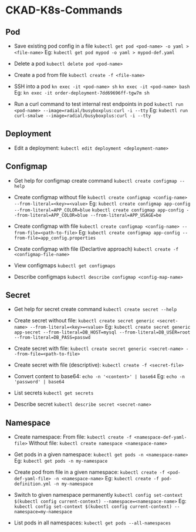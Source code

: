 
# CKAD-K8s-Commands

## Pod

- Save existing pod config in a file
`kubectl get pod <pod-name> -o yaml > <file-name>`
Eg:
`kubectl get pod mypod -o yaml > mypod-def.yaml`

- Delete a pod
`kubectl delete pod <pod-name>`

 - Create a pod from file
`kubectl create -f <file-name>`

- SSH into a pod
`kn exec -it <pod-name> sh`
`kn exec -it <pod-name> bash`
Eg:
`kn exec -it order-deployment-7dd69696ff-tgw7m sh`

- Run a curl command to test internal rest endpoints in pod
`kubectl run <pod-name> --image=radial/busyboxplus:curl -i --tty`
Eg:
`kubectl run curl-smalwe --image=radial/busyboxplus:curl -i --tty`

## Deployment
- Edit a deployment:
`kubectl edit deployment <deployment-name>`

## Configmap
- Get help for configmap create command
`kubectl create configmap --help`

- Create configmap without file
`kubectl create configmap <config-name> --from-literal=<key>=<value>`
Eg:
`kubectl create configmap app-config --from-literal=APP_COLOR=blue`
`kubectl create configmap app-config --from-literal=APP_COLOR=blue --from-literal=APP_USAGE=be`

- Create configmap with file
`kubectl create configmap <config-name> --from-file=<path-to-file>`
Eg:
`kubectl create configmap app-config --from-file=app_config.properties`

- Create configmap with file (Declartive approach)
`kubectl create -f <configmap-file-name>`

 - View configmaps
`kubectl get configmaps`

 - Describe configmaps
 `kubectl describe configmap <config-map-name>`

## Secret
- Get help for secret create command
`kubectl create secret --help`

- Create secret without file:
`kubectl create secret generic <secret-name> --from-literal=<key>=<value>`
Eg:
`kubectl create secret generic app-secret --from-literal=DB_HOST=mysql --from-literal=DB_USER=root --from-literal=DB_PASS=passwd`

- Create secret with file:
`kubectl create secret generic <secret-name> --from-file=<path-to-file>`

- Create secret with file (descriptive):
`kubectl create -f <secret-file>`

- Convert content to base64:
`echo -n '<content>' | base64`
Eg:
`echo -n 'password' | base64`

- List secrets
`kubectl get secrets`

- Describe secret
`kubectl describe secret <secret-name>`

## Namespace
- Create namespace:
From file: `kubectl create -f <namespace-def-yaml-file>`
Without file: `kubectl create namespace <namespace-name>`

- Get pods in a given namespace:
`kubectl get pods -n <namespace-name>`
Eg:
`kubectl get pods -n my-namespace`

- Create pod from file in a given namespace:
`kubectl create -f <pod-def-yaml-file> -n <namespace-name>`
Eg:
`kubectl create -f pod-definition.yml -n my-namespace`

- Switch to given namespace permanently
`kubectl config set-context $(kubectl config current-context) --namespace=<namespace-name>`
Eg:
`kubectl config set-context $(kubectl config current-context) --namespace=my-namespace`

- List pods in all namespaces:
`kubectl get pods --all-namespaces`